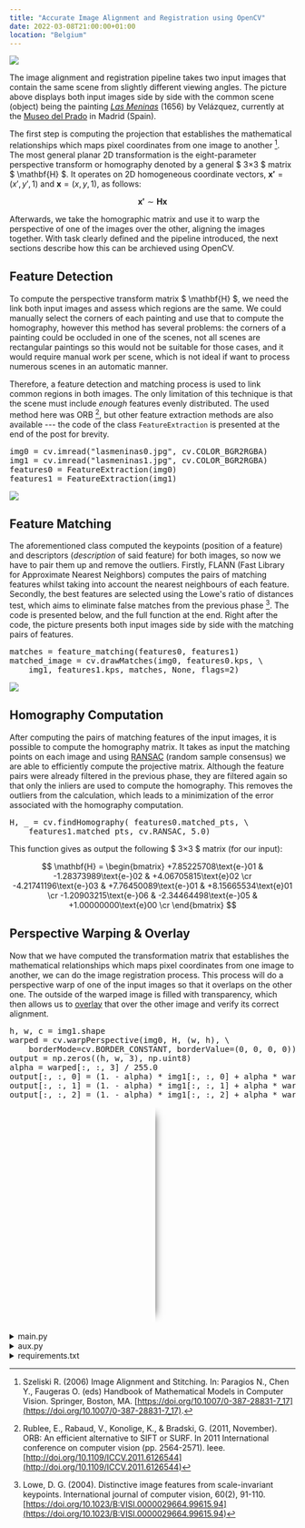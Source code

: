 ```yaml
---
title: "Accurate Image Alignment and Registration using OpenCV"
date: 2022-03-08T21:00:00+01:00
location: "Belgium"
---
```


![](/image/las_meninas_input.jpg)

The image alignment and registration pipeline takes two input images that contain the same scene from slightly different viewing angles. The picture above displays both input images side by side with the common scene (object) being the painting *[Las Meninas](https://www.museodelprado.es/en/the-collection/art-work/las-meninas/9fdc7800-9ade-48b0-ab8b-edee94ea877f)* (1656) by Velázquez, currently at the [Museo del Prado](https://www.museodelprado.es/en) in Madrid (Spain).

The first step is computing the projection that establishes the mathematical relationships which maps pixel coordinates from one image to another [^1]. The most general planar 2D transformation is the eight-parameter perspective transform or homography denoted by a general $ 3×3 $ matrix $ \mathbf{H} $. It operates on 2D homogeneous coordinate vectors, $\mathbf{x'} = (x',y',1)$ and $\mathbf{x} = (x,y,1)$, as follows:

$$ \mathbf{x'} \sim \mathbf{Hx} $$

Afterwards, we take the homographic matrix and use it to warp the perspective of one of the images over the other, aligning the images together. With task clearly defined and the pipeline introduced, the next sections describe how this can be archieved using OpenCV.

## Feature Detection

To compute the perspective transform matrix $ \mathbf{H} $, we need the link both input images and assess which regions are the same. We could manually select the corners of each painting and use that to compute the homography, however this method has several problems: the corners of a painting could be occluded in one of the scenes, not all scenes are rectangular paintings so this would not be suitable for those cases, and it would require manual work per scene, which is not ideal if want to process numerous scenes in an automatic manner.

Therefore, a feature detection and matching process is used to link common regions in both images. The only limitation of this technique is that the scene must include *enough* features evenly distributed. The used method here was ORB [^2], but other feature extraction methods are also available --- the code of the class <code>FeatureExtraction</code> is presented at the end of the post for brevity.

<pre>
img0 = cv.imread("lasmeninas0.jpg", cv.COLOR_BGR2RGBA)
img1 = cv.imread("lasmeninas1.jpg", cv.COLOR_BGR2RGBA)
features0 = FeatureExtraction(img0)
features1 = FeatureExtraction(img1)
</pre>

![](/image/las_meninas_features.jpg)

## Feature Matching

The aforementioned class computed the keypoints (position of a feature) and descriptors (*description* of said feature) for both images, so now we have to pair them up and remove the outliers. Firstly, FLANN (Fast Library for Approximate Nearest Neighbors) computes the pairs of matching features whilst taking into account the nearest neighbours of each feature. Secondly, the best features are selected using the Lowe's ratio of distances test, which aims to eliminate false matches from the previous phase [^3]. The code is presented below, and the full function at the end. Right after the code, the picture presents both input images side by side with the matching pairs of features.

<pre>
matches = feature_matching(features0, features1)
matched_image = cv.drawMatches(img0, features0.kps, \
    img1, features1.kps, matches, None, flags=2)
</pre>

![](/image/las_meninas_matched.jpg)

## Homography Computation

After computing the pairs of matching features of the input images, it is possible to compute the homography matrix. It takes as input the matching points on each image and using [RANSAC](https://en.wikipedia.org/wiki/Random_sample_consensus) (random sample consensus) we are able to efficiently compute the projective matrix. Although the feature pairs were already filtered in the previous phase, they are filtered again so that only the inliers are used to compute the homography. This removes the outliers from the calculation, which leads to a minimization of the error associated with the homography computation.

<pre>
H, _ = cv.findHomography( features0.matched_pts, \
    features1.matched_pts, cv.RANSAC, 5.0)
</pre>

This function gives as output the following $ 3×3 $ matrix (for our input):

$$
\mathbf{H} =
\begin{bmatrix}
+7.85225708\text{e-}01 & -1.28373989\text{e-}02 & +4.06705815\text{e}02 \cr
-4.21741196\text{e-}03 & +7.76450089\text{e-}01 & +8.15665534\text{e}01 \cr
-1.20903215\text{e-}06 & -2.34464498\text{e-}05 & +1.00000000\text{e}00 \cr
\end{bmatrix} 
$$

## Perspective Warping & Overlay

Now that we have computed the transformation matrix that establishes the mathematical relationships which maps pixel coordinates from one image to another, we can do the image registration process. This process will do a perspective warp of one of the input images so that it overlaps on the other one. The outside of the warped image is filled with transparency, which then allows us to [overlay](https://stackoverflow.com/questions/41508458/python-opencv-overlay-an-image-with-transparency) that over the other image and verify its correct alignment.

<pre>
h, w, c = img1.shape
warped = cv.warpPerspective(img0, H, (w, h), \
    borderMode=cv.BORDER_CONSTANT, borderValue=(0, 0, 0, 0))
output = np.zeros((h, w, 3), np.uint8)
alpha = warped[:, :, 3] / 255.0
output[:, :, 0] = (1. - alpha) * img1[:, :, 0] + alpha * warped[:, :, 0]
output[:, :, 1] = (1. - alpha) * img1[:, :, 1] + alpha * warped[:, :, 1]
output[:, :, 2] = (1. - alpha) * img1[:, :, 2] + alpha * warped[:, :, 2]
</pre>

<div id="overlay">
  <figure>
    <div id="compare"></div>
  </figure>
  <input oninput="beforeAfter()" onchange="beforeAfter()" type="range" min="0" max="1000" value="500" id="slider"/>
</div>

<details>
<summary>main.py</summary>

<pre>
import cv2 as cv
import numpy as np
from aux import FeatureExtraction, feature_matching


img0 = cv.imread("lasmeninas0.jpg", cv.COLOR_BGR2RGBA)
img1 = cv.imread("lasmeninas1.jpg", cv.COLOR_BGR2RGBA)
features0 = FeatureExtraction(img0)
features1 = FeatureExtraction(img1)

matches = feature_matching(features0, features1)
# matched_image = cv.drawMatches(img0, features0.kps, \
#     img1, features1.kps, matches, None, flags=2)

H, _ = cv.findHomography( features0.matched_pts, \
    features1.matched_pts, cv.RANSAC, 5.0)

h, w, c = img1.shape
warped = cv.warpPerspective(img0, H, (w, h), \
    borderMode=cv.BORDER_CONSTANT, borderValue=(0, 0, 0, 0))

output = np.zeros((h, w, 3), np.uint8)
alpha = warped[:, :, 3] / 255.0
output[:, :, 0] = (1. - alpha) * img1[:, :, 0] + alpha * warped[:, :, 0]
output[:, :, 1] = (1. - alpha) * img1[:, :, 1] + alpha * warped[:, :, 1]
output[:, :, 2] = (1. - alpha) * img1[:, :, 2] + alpha * warped[:, :, 2]
</pre>
</details>

<details>
<summary>aux.py</summary>

<pre>
import cv2 as cv
import numpy as np
import copy


orb = cv.ORB_create(
    nfeatures=10000,
    scaleFactor=1.2,
    scoreType=cv.ORB_HARRIS_SCORE)

class FeatureExtraction:
    def __init__(self, img):
        self.img = copy.copy(img)
        self.gray_img = cv.cvtColor(img, cv.COLOR_BGR2GRAY)
        self.kps, self.des = orb.detectAndCompute( \
            self.gray_img, None)
        self.img_kps = cv.drawKeypoints( \
            self.img, self.kps, 0, \
            flags=cv.DRAW_MATCHES_FLAGS_DRAW_RICH_KEYPOINTS)
        self.matched_pts = []


LOWES_RATIO = 0.7
MIN_MATCHES = 50
index_params = dict(
    algorithm = 6, # FLANN_INDEX_LSH
    table_number = 6,
    key_size = 10,
    multi_probe_level = 2)
search_params = dict(checks=50)
flann = cv.FlannBasedMatcher(
    index_params,
    search_params)

def feature_matching(features0, features1):
    matches = [] # good matches as per Lowe's ratio test
    if(features0.des is not None and len(features0.des) > 2):
        all_matches = flann.knnMatch( \
            features0.des, features1.des, k=2)
        try:
            for m,n in all_matches:
                if m.distance < LOWES_RATIO * n.distance:
                    matches.append(m)
        except ValueError:
            pass
        if(len(matches) > MIN_MATCHES):    
            features0.matched_pts = np.float32( \
                [ features0.kps[m.queryIdx].pt for m in matches ] \ 
                ).reshape(-1,1,2)
            features1.matched_pts = np.float32( \
                [ features1.kps[m.trainIdx].pt for m in matches ] \
                ).reshape(-1,1,2)
    return matches
</pre>
</details>

<details>
<summary>requirements.txt</summary>

<pre>
opencv-python==4.2.0.34
numpy==1.19.2
</pre>
</details>

[^1]: Szeliski R. (2006) Image Alignment and Stitching. In: Paragios N., Chen Y., Faugeras O. (eds) Handbook of Mathematical Models in Computer Vision. Springer, Boston, MA. [https://doi.org/10.1007/0-387-28831-7_17](https://doi.org/10.1007/0-387-28831-7_17).

[^2]: Rublee, E., Rabaud, V., Konolige, K., & Bradski, G. (2011, November). ORB: An efficient alternative to SIFT or SURF. In 2011 International conference on computer vision (pp. 2564-2571). Ieee. [http://doi.org/10.1109/ICCV.2011.6126544](http://doi.org/10.1109/ICCV.2011.6126544)

[^3]: Lowe, D. G. (2004). Distinctive image features from scale-invariant keypoints. International journal of computer vision, 60(2), 91-110. [https://doi.org/10.1023/B:VISI.0000029664.99615.94](https://doi.org/10.1023/B:VISI.0000029664.99615.94)


<style>
#overlay { 
    aspect-ratio: 1200 / 900; 
    overflow: hidden;
    width: 100%;
    margin-bottom: 16px;
}
#overlay figure { 
    background-image: url(/image/las_meninas_after.jpg);
    background-size: cover;
    font-size: 0;
    height: 100%;
    margin: 0; 
    position: relative;
    width: 100%; 
}
#compare {
    background-image: url(/image/las_meninas_before.jpg);
    background-size: cover;
    bottom: 0;
    border-right: 5px solid rgba(255,255,255,0.7);
    box-shadow: 10px 0 15px -13px #000;
    height: 100%;
    max-width: 98.6%;
    min-width: 0.6%;
    overflow: visible;
    position: absolute;
    width: 50%; 
}
.animate{
    animation: first 2s 1 normal ease-in-out 0.1s; 
    -webkit-animation: first 2s 1 normal ease-in-out 0.1s;
}
input#slider {
    -moz-appearance: none;
    -webkit-appearance: none;
    border: none; 
    background: transparent;
    cursor: col-resize;
    height: 100vw;
    left: 0;
    margin: 0;
    outline: none; 
    padding: 0;
    position: relative;
    top: -100vw;
    width: 100%;
}
input#slider::-moz-range-track { 
    background: transparent; 
}
input#slider::-ms-track {
    border: none; 
    background-color: transparent;
    height: 100vw; 
    left: 0; 
    outline: none; 
    position: relative;
    top: -100vw; 
    width: 100%;
    margin: 0;
    padding: 0;
    cursor: col-resize;
    color:transparent;
}
input#slider::-ms-fill-lower {
    background-color:transparent;
}
input#slider::-webkit-slider-thumb {
    -webkit-appearance:none;
    height: 100vw;
    width: 0.5%;
    opacity: 0;
}
input#slider::-moz-range-thumb {
    -moz-appearance: none;
    height: 100vw;
    width: 0.5%;
    opacity: 0;
}
input#slider::-ms-thumb {
    height: 100vw;
    width: 0.5%; 
    opacity:0;
}
input#slider::-ms-tooltip {
    display:none;
}
#compare::before {
    background: url(/image/comparison-toggle.png) no-repeat scroll 0 center transparent;
    background-size:contain;
    content: " ";
    float: right;
    height: 100%;
    margin-right: -18px;
    position: relative;
    top:0;
    width: 32px;
}
@keyframes first {
    0% {width: 50%; }
    25% {width: 20%; }
    75% {width: 80%; }
    100% {width: 50%; }
}
@-webkit-keyframes first {
    0% {width: 50%; }
    25% {width: 20%; }
    75% {width: 80%; }
    100% {width: 50%; }
}
</style>

<script>
// before-after image comparison
function beforeAfter() {
    document.getElementById("compare").style.width = document.getElementById("slider").value / 10 + "%";
}

setInterval(() => {
    if(document.getElementById("slider").value == 500) {
        document.getElementById("compare").classList.toggle("animate");
    }
}, 4000);
</script>
